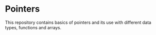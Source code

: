 # Pointers
This repository contains basics of pointers and its use with different data types, functions and arrays.
